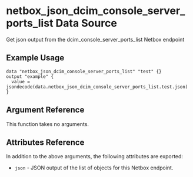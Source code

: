 # netbox\_json\_dcim\_console\_server\_ports\_list Data Source

Get json output from the dcim_console_server_ports_list Netbox endpoint

## Example Usage

```hcl
data "netbox_json_dcim_console_server_ports_list" "test" {}
output "example" {
  value = jsondecode(data.netbox_json_dcim_console_server_ports_list.test.json)
}
```

## Argument Reference

This function takes no arguments.

## Attributes Reference

In addition to the above arguments, the following attributes are exported:
* ``json`` - JSON output of the list of objects for this Netbox endpoint.

